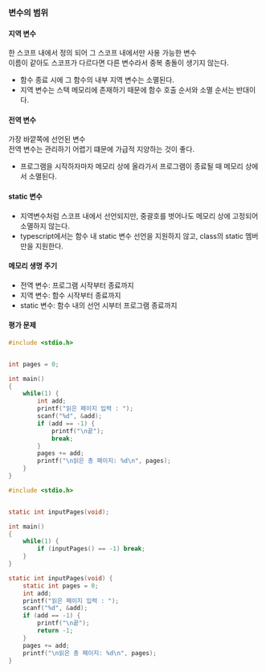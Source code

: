 ### 변수의 범위
#### 지역 변수
한 스코프 내에서 정의 되어 그 스코프 내에서만 사용 가능한 변수  
이름이 같아도 스코프가 다르다면 다른 변수라서 중복 충돌이 생기지 않는다.  
- 함수 종료 시에 그 함수의 내부 지역 변수는 소멸된다.  
- 지역 변수는 스택 메모리에 존재하기 때문에 함수 호출 순서와 소멸 순서는 반대이다.

#### 전역 변수
가장 바깥쪽에 선언된 변수  
전역 변수는 관리하기 어렵기 떄문에 가급적 지양하는 것이 좋다.  
- 프로그램을 시작하자마자 메모리 상에 올라가서 프로그램이 종료될 때 메모리 상에서 소멸된다.  

#### static 변수
- 지역변수처럼 스코프 내에서 선언되지만, 중괄호를 벗어나도 메모리 상에 고정되어 소멸하지 않는다.  
- typescript에서는 함수 내 static 변수 선언을 지원하지 않고, class의 static 멤버만을 지원한다.  

#### 메모리 생명 주기
- 전역 변수: 프로그램 시작부터 종료까지
- 지역 변수: 함수 시작부터 종료까지
- static 변수: 함수 내의 선언 시부터 프로그램 종료까지

#### 평가 문제  
```c
#include <stdio.h>


int pages = 0;

int main()
{
    while(1) {
        int add;
        printf("읽은 페이지 입력 : ");
        scanf("%d", &add);
        if (add == -1) {
            printf("\n끝");
            break;
        }
        pages += add;
        printf("\n읽은 총 페이지: %d\n", pages);
    }
}
```
```c
#include <stdio.h>


static int inputPages(void);

int main()
{
    while(1) {
        if (inputPages() == -1) break;
    }
}

static int inputPages(void) {
    static int pages = 0;
    int add;
    printf("읽은 페이지 입력 : ");
    scanf("%d", &add);
    if (add == -1) {
        printf("\n끝");
        return -1;
    }
    pages += add;
    printf("\n읽은 총 페이지: %d\n", pages);
}
```